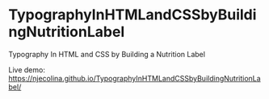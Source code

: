 # TypographyInHTMLandCSSbyBuildingNutritionLabel
Typography In HTML and CSS by Building a Nutrition Label

Live demo: https://njecolina.github.io/TypographyInHTMLandCSSbyBuildingNutritionLabel/
